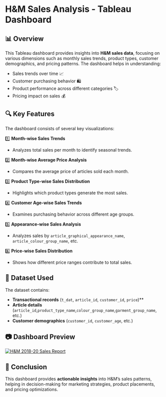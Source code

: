 # H&M Sales Analysis - Tableau Dashboard

## 📊 Overview
This Tableau dashboard provides insights into **H&M sales data**, focusing on various dimensions such as monthly sales trends, product types, customer demographics, and pricing patterns. The dashboard helps in understanding:
- Sales trends over time 📈
- Customer purchasing behavior 🛍️
- Product performance across different categories 🏷️
- Pricing impact on sales 💰

## 🔍 Key Features
The dashboard consists of several key visualizations:

1️⃣ **Month-wise Sales Trends** 
   - Analyzes total sales per month to identify seasonal trends.  

2️⃣ **Month-wise Average Price Analysis**   
   - Compares the average price of articles sold each month.  

3️⃣ **Product Type-wise Sales Distribution** 
   - Highlights which product types generate the most sales.  

4️⃣ **Customer Age-wise Sales Trends** 
   - Examines purchasing behavior across different age groups.  

5️⃣ **Appearance-wise Sales Analysis** 
   - Analyzes sales by `article_graphical_appearance_name`, `article_colour_group_name`, etc.  

6️⃣ **Price-wise Sales Distribution**   
   - Shows how different price ranges contribute to total sales.  

## 📂 Dataset Used
The dataset contains:
- **Transactional records** (`t_dat`, `article_id`, `customer_id`, `price`)**  
- **Article details** (`article_id`,`product_type_name`,`colour_group_name`,`garment_group_name`, etc.)  
- **Customer demographics** (`customer_id`, `customer_age`, etc.)

## 📷 Dashboard Preview

<div class='tableauPlaceholder' id='viz1739944803092' style='position: relative'> <noscript> <a href='#'><img alt='H&amp;M 2018-20 Sales Report ' src='https://public.tableau.com/static/images/HM/HM2018-20SalesReport/Dashboard1/1_rss.png' style='border: none' /></a> </noscript> <object class='tableauViz' style='display:none;'> <param name='host_url' value='https%3A%2F%2Fpublic.tableau.com%2F' /> <param name='embed_code_version' value='3' /> <param name='site_root' value='' /> <param name='name' value='HM2018-20SalesReport/Dashboard1' /> <param name='tabs' value='no' /> <param name='toolbar' value='yes' /> <param name='static_image' value='https://public.tableau.com/static/images/HM/HM2018-20SalesReport/Dashboard1/1.png' /> <param name='animate_transition' value='yes' /> <param name='display_static_image' value='yes' /> <param name='display_spinner' value='yes' /> <param name='display_overlay' value='yes' /> <param name='display_count' value='yes' /> <param name='language' value='en-US' /> </object> </div> <script type='text/javascript'> var divElement = document.getElementById('viz1739944803092'); var vizElement = divElement.getElementsByTagName('object')[0]; vizElement.style.minWidth='420px'; vizElement.style.maxWidth='100%'; vizElement.style.minHeight='587px'; vizElement.style.maxHeight=(divElement.offsetWidth*0.75)+'px'; var scriptElement = document.createElement('script'); scriptElement.src = 'https://public.tableau.com/javascripts/api/viz_v1.js'; vizElement.parentNode.insertBefore(scriptElement, vizElement); </script>

## 📌 Conclusion
This dashboard provides **actionable insights** into H&M’s sales patterns, helping in decision-making for marketing strategies, product placements, and pricing optimizations.
